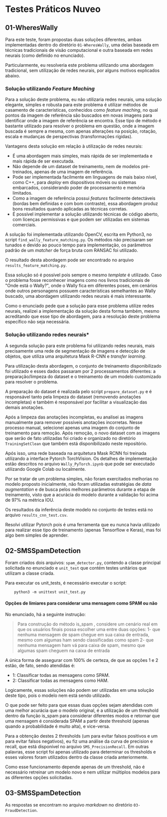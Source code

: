 # Testes Práticos Nuveo

## 01-WheresWally

Para este teste, foram propostas duas soluções diferentes, ambas implementadas dentro do diretório `01-WheresWally`, uma delas baseada em técnicas tradicionais de visão computacional e outra baseada em redes neurais (como definido no enunciado).

Particularmente, eu resolveria este problema utilizando uma abordagem tradicional, sem utilização de redes neurais, por alguns motivos explicados abaixo.

### Solução utilizando *Feature Maching*

Para a solução deste problema, eu não utilizaria redes neurais, uma solução elegante, simples e robusta para este problema é utilizar métodos de casamento de características, conhecidos como *feature maching*, no qual pontos da imagem de referência são buscados em novas imagens para identificar onde a imagem de referência se encontra. Esse tipo de método é bastante utilizado para resolver o problema em questão, onde a imagem buscada é sempre a mesma, com apenas alterações na posição, rotação, escala e mudanças de perspectivas (transformações rígidas).

Vantagens desta solução em relação à utilização de redes neurais:
- É uma abordagem mais simples, mais rápida de ser implementada e mais rápida de ser executada.
- Não depende de um dataset de treinamento, nem de modelos pré-treinados, apenas de uma imagem de referência.
- Pode ser implementada facilmente em linguagens de mais baixo nível, como C++, para *deploy* em dispositivos móveis ou sistemas embarcados, considerando poder de processamento e memória limitados.
- Como a imagem de referência possui *features* facilmente detectáveis (bordas bem definidas e com bom contraste), essa abordagem produz bons resultados quando aplicadas as técnicas corretas.
- É possível implementar a solução utilizando técnicas de código aberto, com licenças permissivas e que podem ser utilizadas em sistemas comerciais.

A solução foi implementada utilizando OpenCV, escrita em Python3, no script `find_wally_feature_matching.py`. Os métodos não precisaram ser tunados e devido ao pouco tempo para implementação, os parâmetros padrão de um *matcher* de força bruta com RANSAC foi utilizado.

O resultado desta abordagem pode ser encontrado no arquivo `results_feature_matching.py`.

Essa solução só é possível pois sempre o mesmo *template* é utilizado. Caso o problema fosse reconhecer imagens como nos livros tradicionais de "Onde está o Wally?", onde o Wally fica em diferentes poses, em cenários onde outros personagens possuem características semelhantes ao Wally buscado, uma abordagem utilizando redes neurais é mais interessante.

Como o enunciado pede que a solução para esse problema utilize redes neurais, realizei a implementação da solução desta forma também, mesmo acreditando que esse tipo de abordagem, para a resolução deste problema específico não seja necessária.

### Solução utilizando redes neurais*

A segunda solução para este problema foi utilizando redes neurais, mais precisamente uma rede de segmentação de imagens e detecção de objetos, que utiliza uma arquitetura Mask R-CNN e *transfer learning*.

Para utilização desta abordagem, o conjunto de treinamento disponibilizado foi utilizado e esses dados passaram por 2 processamentos diferentes: a preparação/limpeza do dataset e o treinamento de um modelo customizado para resolver o problema.

A preparação do dataset é realizada pelo script `prepare_dataset.py` e é responsável tanto pela limpeza do dataset (removendo anotações incompletas) e também é responsável por facilitar a visualização das demais anotações.

Após a limpeza das anotações incompletas, eu analisei as imagens manualmente para remover possíveis anotações incorretas. Nesse processo manual, selecionei apenas uma imagem do conjunto de treinamento para remoção. Após remoção, o novo dataset com as imagens que serão de fato utilizadas foi criado e organizado no diretório `TrainingSetClean` que também está disponibilizado neste repositório.

Após isso, uma rede baseada na arquitetura Mask RCNN foi treinada utilizando a interface Pytorch TorchVision. Os detalhes de implementação estão descritos no arquivo `Wally_PyTorch.ipynb` que pode ser executado utilizando Google Colab ou localmente.

Por se tratar de um problema simples, não foram exercitados melhorias no modelo proposto inicialmente, não foram utilizadas estratégias de *data augmentation* e de busca pelos melhores parâmetros durante a etapa de treinamento, visto que a acurácia do modelo durante a validação foi acima de 97% na métrica IOU.

Os resultados da inferência deste modelo no conjunto de testes está no arquivo `results_cnn_test.csv`.

Resolvi utilizar Pytorch pois é uma ferramenta que eu nunca havia utilizado para realizar esse tipo de treinamento (apenas Tensorflow e Keras), mas foi algo bem simples de aprender.

## 02-SMSSpamDetection

Foram criados dois arquivos: `spam_detector.py`, contendo a classe principal solicitada no enunciado e `unit_test` que contém testes unitários que utilizam a classe criada.

Para executar os unit_tests, é necessário executar o script:
```
    python3 -m unittest unit_test.py
```

#### Opções de limiares para considerar uma mensagem como SPAM ou não

No enunciado, há a seguinte instrução:

> Para construção do método is_spam , considere um cenário real em que os usuários finais possa escolher uma entre duas opções:
1- que nenhuma mensagem de spam chegue em sua caixa de entrada, mesmo com algumas ham sendo classificadas como spam
2- que nenhuma mensagem ham vá para caixa de spam, mesmo que algumas spam cheguem na caixa de entrada

A única forma de assegurar com 100% de certeza, de que as opções 1 e 2 estão, de fato, sendo atendidas é:
- 1: Classificar todas as mensagens como SPAM.
- 2: Classificar todas as mensagens como HAM.

Logicamente, essas soluções não podem ser utilizadas em uma solução deste tipo, pois o modelo nem está sendo utilizado.

O que pode ser feito para que essas duas opções sejam atendidas com uma melhor acurácia que o modelo original, é a utilização de um threshold dentro da função is_spam para considerar diferentes modos e retornar que uma mensagem é considerada SPAM a partir deste threshold (apenas quando a probabilidade é muito alta), e vice-versa.

Para a obtenção destes 2 thresholds (um para evitar falsos positivos e um para evitar falsos negativos), eu fiz uma análise da curva de precision e recall, que está disponível no arquivo `SMS_PrecisionRecall`. Em outras palavras, esse script foi apenas utilizado para determinar os thresholds e esses valores foram utilizados dentro da classe criada anteriormente.

Como esse funcionamento depende apenas de um threshold, não é necessário retreinar um modelo novo e nem utilizar múltiplos modelos para as diferentes opções solicitadas.

## 03-SMSSpamDetection

As respostas se encontram no arquivo *markdown* no diretório `03-FraudDetection`.
